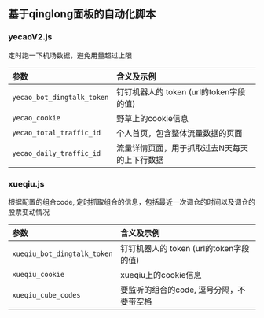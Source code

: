 ## 基于qinglong面板的自动化脚本

### yecaoV2.js

定时跑一下机场数据，避免用量超过上限

参数 | 含义及示例
:---|:----
`yecao_bot_dingtalk_token` | 钉钉机器人的 token (url的token字段的值)
`yecao_cookie` | 野草上的cookie信息
`yecao_total_traffic_id` | 个人首页，包含整体流量数据的页面
`yecao_daily_traffic_id` | 流量详情页面，用于抓取过去N天每天的上下行数据



### xueqiu.js

根据配置的组合code, 定时抓取组合的信息，包括最近一次调仓的时间以及调仓的股票变动情况

参数 | 含义及示例
:---|:----
`xueqiu_bot_dingtalk_token` | 钉钉机器人的 token (url的token字段的值)
`xueqiu_cookie` | xueqiu上的cookie信息
`xueqiu_cube_codes` | 要监听的组合的code, 逗号分隔，不要带空格
